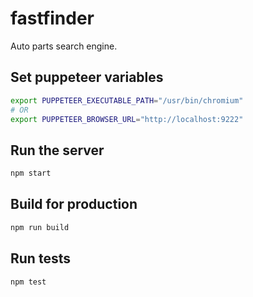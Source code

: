 # fastfinder

Auto parts search engine.

## Set puppeteer variables

```sh
export PUPPETEER_EXECUTABLE_PATH="/usr/bin/chromium"
# OR
export PUPPETEER_BROWSER_URL="http://localhost:9222"
```

## Run the server

```sh
npm start
```

## Build for production

```sh
npm run build
```

## Run tests

```sh
npm test
```
